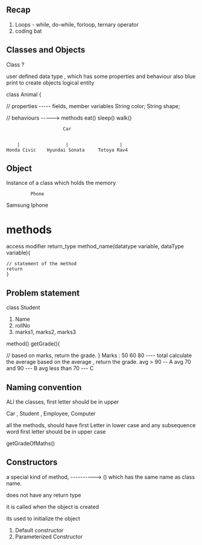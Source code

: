 ## Recap 


1. Loops - while, do-while, forloop, ternary operator 
2. coding bat 


## Classes and Objects 

Class ? 

user defined data type , which has some properties and behaviour
also blue print to create objects 
logical entity 


class Animal { 


// properties ----- fields, member variables 
String color;
String shape;


// behaviours -----> methods
eat()
sleep()
walk()



                         Car 


        |                 |                   |
    Honda Civic    Hyundai Sonata     Totoya Rav4




## Object 
Instance of a class 
which holds the memory 



             Phone 
Samsung      Iphone 




# methods 

access modifier return_type method_name(datatype variable, dataType variable){

    // statement of the method
    return 
    }


## Problem statement
 class Student 
1. Name 
2. rollNo
3. marks1, marks2, marks3

method()
getGrade(){

// based on marks, return the grade.
}
Marks : 50 60 80 ---- total 
calculate the average 
based on the average , return the grade.
avg > 90 -- A
avg 70  and 90 --- B
avg less than 70 --- C 




## Naming convention 
ALl the classes, first letter should be in upper 

Car , Student , Employee, Computer 

all the methods, should have first Letter in lower case 
and any subsequence word first letter should be in upper case 

getGradeOfMaths()



## Constructors 

a special kind of method,  ----------> ()
which has the same name as class name.

does not have any return type 

it is called when the object is created

its used to initialize the object 

1. Default constructor 
2. Parameterized Constructor 
















